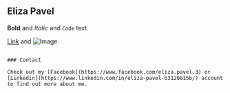 ## Eliza Pavel

**Bold** and _Italic_ and `Code` text

[Link](url) and ![Image](src)
```

### Contact

Check out my [Facebook](https://www.facebook.com/eliza.pavel.3) or [Linkedin](https://www.linkedin.com/in/eliza-pavel-b3120815b/) account to find out more about me.
